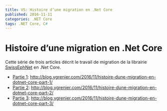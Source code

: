 ```yaml
---
title: VS: Histoire d’une migration en .Net Core 
published: 2016-11-11
categories: .NET Core
tags: .NET Core, C#
---
```


# Histoire d’une migration en .Net Core 

Cette série de trois articles décrit le travail de migration de la librairie [SwissEphNet](https://github.com/ygrenier/SwissEphNet) en .Net Core.

- [Partie 1](migration-part-1.md): http://blog.ygrenier.com/2016/11/histoire-dune-migration-en-dotnet-core-part-1/
- [Partie 2](migration-part-2.md): http://blog.ygrenier.com/2016/11/histoire-dune-migration-en-dotnet-core-part-2/
- [Partie 3](migration-part-3.md): http://blog.ygrenier.com/2016/11/histoire-dune-migration-en-dotnet-core-part-3/

